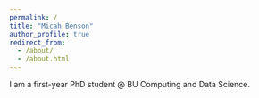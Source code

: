 ```yaml
---
permalink: /
title: "Micah Benson"
author_profile: true
redirect_from: 
  - /about/
  - /about.html
---
```


I am a first-year PhD student @ BU Computing and Data Science. 
